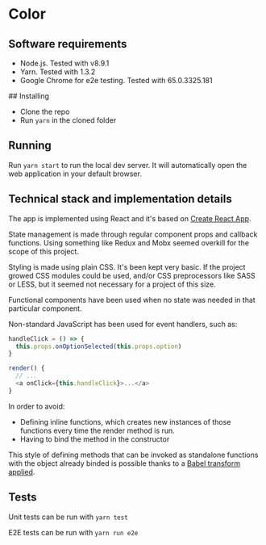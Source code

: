 # Color

## Software requirements

* Node.js. Tested with v8.9.1
* Yarn. Tested with 1.3.2
* Google Chrome for e2e testing. Tested with 65.0.3325.181

## Installing

* Clone the repo
* Run `yarn` in the cloned folder

## Running

Run `yarn start` to run the local dev server. It will automatically open the web application in your default browser.

## Technical stack and implementation details

The app is implemented using React and it's based on [Create React App](https://github.com/facebook/create-react-app).

State management is made through regular component props and callback functions. Using something like Redux and Mobx seemed overkill for the scope of this project.

Styling is made using plain CSS. It's been kept very basic. If the project growed CSS modules could be used, and/or CSS preprocessors like SASS or LESS, but it seemed not necessary for a project of this size.

Functional components have been used when no state was needed in that particular component.

Non-standard JavaScript has been used for event handlers, such as:

```javascript
handleClick = () => {
  this.props.onOptionSelected(this.props.option)
}

render() {
  // ...
  <a onClick={this.handleClick}>...</a>
}
```

In order to avoid:

* Defining inline functions, which creates new instances of those functions every time the render method is run.
* Having to bind the method in the constructor

This style of defining methods that can be invoked as standalone functions with the object already binded is possible thanks to a [Babel transform applied](https://babeljs.io/docs/plugins/transform-class-properties/).

## Tests

Unit tests can be run with `yarn test`

E2E tests can be run with `yarn run e2e`

